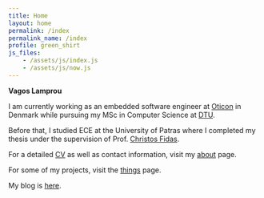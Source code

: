 ```yaml
---
title: Home
layout: home
permalink: /index
permalink_name: /index
profile: green_shirt
js_files: 
    - /assets/js/index.js
    - /assets/js/now.js
---
```


**Vagos Lamprou**

I am currently working as an embedded software engineer at
[Oticon](https://www.oticon.com/) in Denmark while pursuing my MSc in Computer
Science at [DTU](https://www.dtu.dk/).

Before that, I studied ECE at the University of Patras where I completed my
thesis under the supervision of Prof. [Christos Fidas](http://www.cfidas.info/).

For a detailed [CV](/assets/pdf/cv.pdf) as well as contact information, visit my [about](/about) page.

For some of my projects, visit the [things](/things) page.

My blog is [here](/blog).
